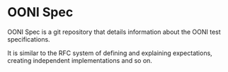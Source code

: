OONI Spec
=========

OONI Spec is a git repository that details information about the OONI test
specifications.

It is similar to the RFC system of defining and explaining
expectations, creating independent implementations and so on.
